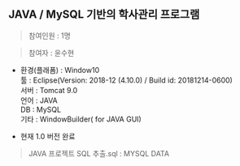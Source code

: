 
## JAVA / MySQL 기반의 학사관리 프로그램

>참여인원 : 1명	

>참여자 : 윤수현	

* 환경(플래폼) : Window10  
툴 : Eclipse(Version: 2018-12 (4.10.0) / Build id: 20181214-0600)  
서버 : Tomcat 9.0  
언어 : JAVA  
DB : MySQL  
기타 : WindowBuilder( for JAVA GUI)  	

+ 현재 1.0 버전 완료
> JAVA 프로젝트 SQL 추출.sql : MYSQL DATA 
